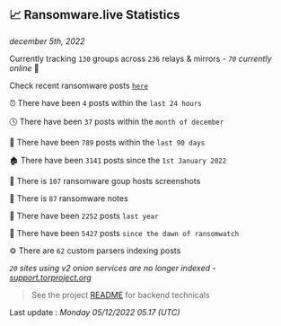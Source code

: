 
## 📈 Ransomware.live Statistics
_december 5th, 2022_

Currently tracking `130` groups across `236` relays & mirrors - _`70` currently online_ 📡

Check recent ransomware posts [`here`](recentposts.md)


⏰ There have been `4` posts within the `last 24 hours`

🕓 There have been `37` posts within the `month of december`

📅 There have been `789` posts within the `last 90 days`

🏚 There have been `3141` posts since the `1st January 2022`

📸 There is `107` ransomware goup hosts screenshots

📝 There is `87` ransomware notes

🚀 There have been `2252` posts `last year`

🐣 There have been `5427` posts `since the dawn of ransomwatch`

⚙️ There are `62` custom parsers indexing posts

_`20` sites using v2 onion services are no longer indexed - [support.torproject.org](https://support.torproject.org/onionservices/v2-deprecation/)_

> See the project [README](https://github.com/jmousqueton/ransomwatch#readme) for backend technicals



Last update : _Monday 05/12/2022 05.17 (UTC)_

